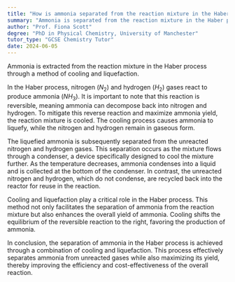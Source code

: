```yaml
---
title: "How is ammonia separated from the reaction mixture in the Haber process?"
summary: "Ammonia is separated from the reaction mixture in the Haber process by cooling and liquefaction."
author: "Prof. Fiona Scott"
degree: "PhD in Physical Chemistry, University of Manchester"
tutor_type: "GCSE Chemistry Tutor"
date: 2024-06-05
---
```


Ammonia is extracted from the reaction mixture in the Haber process through a method of cooling and liquefaction.

In the Haber process, nitrogen ($N_2$) and hydrogen ($H_2$) gases react to produce ammonia ($NH_3$). It is important to note that this reaction is reversible, meaning ammonia can decompose back into nitrogen and hydrogen. To mitigate this reverse reaction and maximize ammonia yield, the reaction mixture is cooled. The cooling process causes ammonia to liquefy, while the nitrogen and hydrogen remain in gaseous form.

The liquefied ammonia is subsequently separated from the unreacted nitrogen and hydrogen gases. This separation occurs as the mixture flows through a condenser, a device specifically designed to cool the mixture further. As the temperature decreases, ammonia condenses into a liquid and is collected at the bottom of the condenser. In contrast, the unreacted nitrogen and hydrogen, which do not condense, are recycled back into the reactor for reuse in the reaction.

Cooling and liquefaction play a critical role in the Haber process. This method not only facilitates the separation of ammonia from the reaction mixture but also enhances the overall yield of ammonia. Cooling shifts the equilibrium of the reversible reaction to the right, favoring the production of ammonia.

In conclusion, the separation of ammonia in the Haber process is achieved through a combination of cooling and liquefaction. This process effectively separates ammonia from unreacted gases while also maximizing its yield, thereby improving the efficiency and cost-effectiveness of the overall reaction.
    